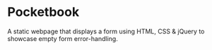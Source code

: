 # Pocketbook
A static webpage that displays a form using HTML, CSS & jQuery to showcase empty form error-handling.


